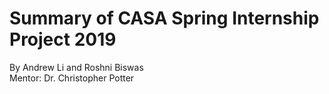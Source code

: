 
# Summary of CASA Spring Internship Project 2019
By Andrew Li and Roshni Biswas\
Mentor: Dr. Christopher Potter
